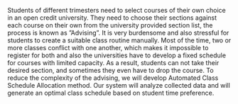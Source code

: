 Students of different trimesters need to select courses of their own choice in an open credit
university. They need to choose their sections against each course on their own from the
university provided section list, the process is known as ”Advising”. It is very burdensome
and also stressful for students to create a suitable class routine manually. Most of the time,
two or more classes conflict with one another, which makes it impossible to register for
both and also the universities have to develop a fixed schedule for courses with limited
capacity. As a result, students can not take their desired section, and sometimes they
even have to drop the course. To reduce the complexity of the advising, we will develop
Automated Class Schedule Allocation method. Our system will analyze collected data
and will generate an optimal class schedule based on student time preference.
